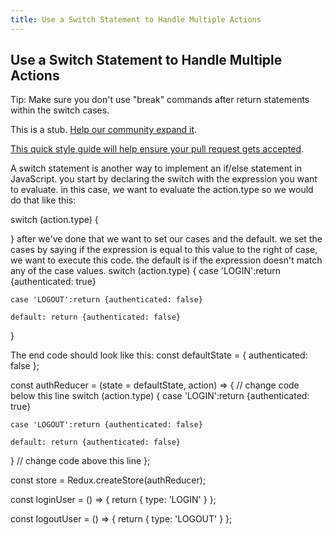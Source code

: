 ```yaml
---
title: Use a Switch Statement to Handle Multiple Actions
---
```

## Use a Switch Statement to Handle Multiple Actions

Tip: Make sure you don't use "break" commands after return statements within the switch cases.

This is a stub. <a href='https://github.com/freecodecamp/guides/tree/master/src/pages/certifications/front-end-libraries/redux/use-a-switch-statement-to-handle-multiple-actions/index.md' target='_blank' rel='nofollow'>Help our community expand it</a>.

<a href='https://github.com/freecodecamp/guides/blob/master/README.md' target='_blank' rel='nofollow'>This quick style guide will help ensure your pull request gets accepted</a>.

<!-- The article goes here, in GitHub-flavored Markdown. Feel free to add YouTube videos, images, and CodePen/JSBin embeds  -->
A switch statement is another way to implement an if/else statement in JavaScript.  you start by declaring the switch with the expression you want to evaluate.
in this case, we want to evaluate the action.type so we would do that like this:

  switch (action.type) {
    
  }
 after we've done that we want to set our cases and the default. we set the cases by saying if the expression is equal to this value to the right of case, we want to execute this code. the default is if the expression doesn't match any of the case values.
  switch (action.type) {
    case 'LOGIN':return {authenticated: true}
    
    case 'LOGOUT':return {authenticated: false}

    default: return {authenticated: false}
  }
  
  The end code should look like this: 
  const defaultState = {
  authenticated: false
};

const authReducer = (state = defaultState, action) => {
  // change code below this line
  switch (action.type) {
    case 'LOGIN':return {authenticated: true}
    
    case 'LOGOUT':return {authenticated: false}

    default: return {authenticated: false}
  }
  // change code above this line
};

const store = Redux.createStore(authReducer);

const loginUser = () => {
  return {
    type: 'LOGIN'
  }
};

const logoutUser = () => {
  return {
    type: 'LOGOUT'
  }
};
